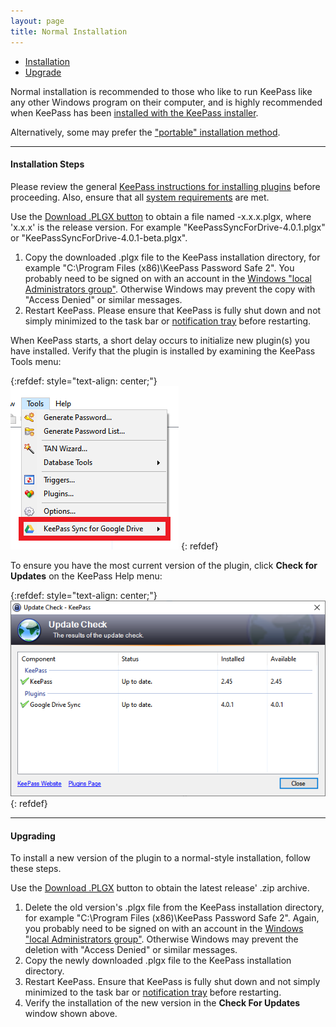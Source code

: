 ```yaml
---
layout: page
title: Normal Installation
---
```


* [Installation](#installation-steps)
* [Upgrade](#upgrading)

Normal installation is recommended to those who like to run KeePass like any
other Windows program on their computer, and is highly recommended when KeePass
has been [installed with the KeePass installer](https://keepass.info/help/v2/setup.html#installer).

Alternatively, some may prefer the ["portable" installation method](portable).

---

#### Installation Steps
Please review the general [KeePass instructions for installing plugins](https://keepass.info/help/v2/plugins.html)
before proceeding.  Also, ensure that all [system requirements](require) are met.

Use the [Download .PLGX button](/) to obtain a file named
-x.x.x.plgx, where 'x.x.x' is the release version.  For
example "KeePassSyncForDrive-4.0.1.plgx" or "KeePassSyncForDrive-4.0.1-beta.plgx".

1. Copy the downloaded .plgx file to the KeePass installation directory, for
example "C:\Program Files (x86)\KeePass Password Safe 2".  You probably need to
be signed on with an account in the [Windows "local Administrators group"](https://docs.microsoft.com/en-us/windows/security/identity-protection/access-control/local-accounts#sec-administrator).
Otherwise Windows may prevent the copy with "Access Denied" or similar messages.
2. Restart KeePass.  Please ensure that KeePass is fully shut down and not simply
minimized to the task bar or [notification tray](https://docs.microsoft.com/en-us/windows/win32/shell/notification-area) before restarting.

When KeePass starts, a short delay occurs to initialize new plugin(s)
you have installed.  Verify that the plugin is installed by examining the
KeePass Tools menu:

{:refdef: style="text-align: center;"}
![KeePass Tools menu with Plugin submenu](../assets/img/tools-menu.png)
{: refdef}

To ensure you have the most current version of the plugin, click
**Check for Updates** on the KeePass Help menu:

{:refdef: style="text-align: center;"}
![Update Check Tool](../assets/img/update-check.png)
{: refdef}

----

#### Upgrading
To install a new version of the plugin to a normal-style installation, follow
these steps.

Use the [Download .PLGX](/) button to obtain the latest release' .zip archive.

1. Delete the old version's .plgx file from the KeePass installation
directory, for example "C:\Program Files (x86)\KeePass Password Safe 2".
Again, you probably need to be signed on with an account in the
[Windows "local Administrators group"](https://docs.microsoft.com/en-us/windows/security/identity-protection/access-control/local-accounts#sec-administrator).
Otherwise Windows may prevent the deletion with "Access Denied" or similar
messages.
2. Copy the newly downloaded .plgx file to the KeePass installation directory.
3. Restart KeePass.  Ensure that KeePass is fully shut down and not simply
minimized to the task bar or [notification tray](https://docs.microsoft.com/en-us/windows/win32/shell/notification-area) before restarting.
4. Verify the installation of the new version in the **Check For Updates**
window shown above.
